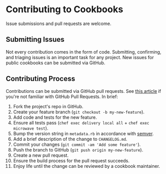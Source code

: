 # Contributing to Cookbooks

Issue submissions and pull requests are welcome.

## Submitting Issues

Not every contribution comes in the form of code. Submitting, confirming, and triaging issues is an important task for any project. New issues for public cookbooks can be submitted via GitHub.

## Contributing Process

Contributions can be submitted via GitHub pull requests. See [this article](https://help.github.com/articles/about-pull-requests/) if you're not familiar with GitHub Pull Requests. In brief:

1. Fork the project's repo in GitHub.
2. Create your feature branch (`git checkout -b my-new-feature`).
3. Add code and tests for the new feature.
4. Ensure all tests pass (`chef exec delivery local all` + `chef exec microwave test`).
5. Bump the version string in `metadata.rb` in accordance with [semver](http://semver.org).
6. Add a brief description of the change to `CHANGELOG.md`.
7. Commit your changes (`git commit -am 'Add some feature'`).
8. Push the branch to GitHub (`git push origin my-new-feature`).
9. Create a new pull request.
10. Ensure the build process for the pull request succeeds.
11. Enjoy life until the change can be reviewed by a cookbook maintainer.
